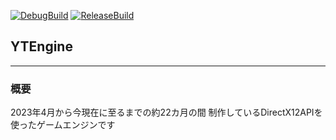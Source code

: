 [![DebugBuild](https://github.com/JMacfield/YTEngine/actions/workflows/DebugBuild.yml/badge.svg)](https://github.com/JMacfield/YTEngine/actions/workflows/DebugBuild.yml)
[![ReleaseBuild](https://github.com/JMacfield/YTEngine/actions/workflows/ReleaseBuild.yml/badge.svg)](https://github.com/JMacfield/YTEngine/actions/workflows/ReleaseBuild.yml)
## YTEngine
---
### 概要
2023年4月から今現在に至るまでの約22カ月の間
制作しているDirectX12APIを使ったゲームエンジンです
